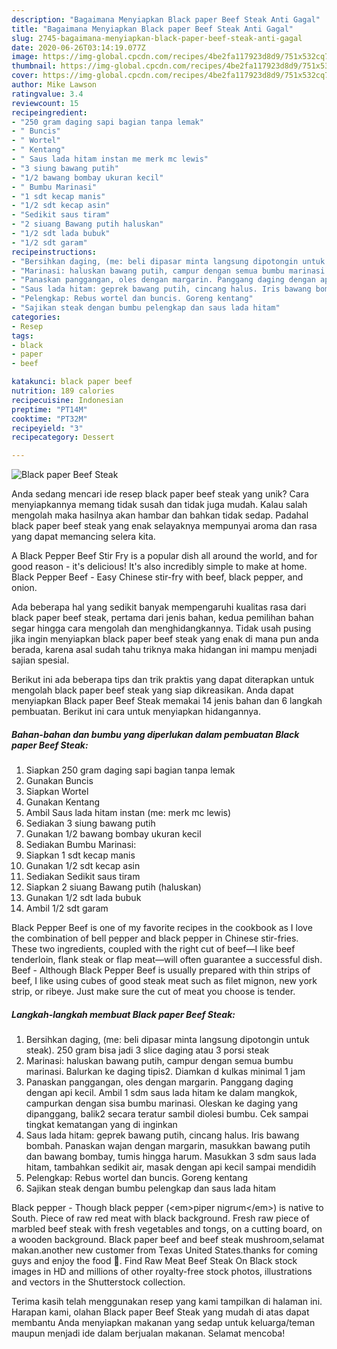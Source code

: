 ```yaml
---
description: "Bagaimana Menyiapkan Black paper Beef Steak Anti Gagal"
title: "Bagaimana Menyiapkan Black paper Beef Steak Anti Gagal"
slug: 2745-bagaimana-menyiapkan-black-paper-beef-steak-anti-gagal
date: 2020-06-26T03:14:19.077Z
image: https://img-global.cpcdn.com/recipes/4be2fa117923d8d9/751x532cq70/black-paper-beef-steak-foto-resep-utama.jpg
thumbnail: https://img-global.cpcdn.com/recipes/4be2fa117923d8d9/751x532cq70/black-paper-beef-steak-foto-resep-utama.jpg
cover: https://img-global.cpcdn.com/recipes/4be2fa117923d8d9/751x532cq70/black-paper-beef-steak-foto-resep-utama.jpg
author: Mike Lawson
ratingvalue: 3.4
reviewcount: 15
recipeingredient:
- "250 gram daging sapi bagian tanpa lemak"
- " Buncis"
- " Wortel"
- " Kentang"
- " Saus lada hitam instan me merk mc lewis"
- "3 siung bawang putih"
- "1/2 bawang bombay ukuran kecil"
- " Bumbu Marinasi"
- "1 sdt kecap manis"
- "1/2 sdt kecap asin"
- "Sedikit saus tiram"
- "2 siuang Bawang putih haluskan"
- "1/2 sdt lada bubuk"
- "1/2 sdt garam"
recipeinstructions:
- "Bersihkan daging, (me: beli dipasar minta langsung dipotongin untuk steak). 250 gram bisa jadi 3 slice daging atau 3 porsi steak"
- "Marinasi: haluskan bawang putih, campur dengan semua bumbu marinasi. Balurkan ke daging tipis2. Diamkan d kulkas minimal 1 jam"
- "Panaskan panggangan, oles dengan margarin. Panggang daging dengan api kecil. Ambil 1 sdm saus lada hitam ke dalam mangkok, campurkan dengan sisa bumbu marinasi. Oleskan ke daging yang dipanggang, balik2 secara teratur sambil diolesi bumbu. Cek sampai tingkat kematangan yang di inginkan"
- "Saus lada hitam: geprek bawang putih, cincang halus. Iris bawang bombah. Panaskan wajan dengan margarin, masukkan bawang putih dan bawang bombay, tumis hingga harum. Masukkan 3 sdm saus lada hitam, tambahkan sedikit air, masak dengan api kecil sampai mendidih"
- "Pelengkap: Rebus wortel dan buncis. Goreng kentang"
- "Sajikan steak dengan bumbu pelengkap dan saus lada hitam"
categories:
- Resep
tags:
- black
- paper
- beef

katakunci: black paper beef 
nutrition: 189 calories
recipecuisine: Indonesian
preptime: "PT14M"
cooktime: "PT32M"
recipeyield: "3"
recipecategory: Dessert

---
```



![Black paper Beef Steak](https://img-global.cpcdn.com/recipes/4be2fa117923d8d9/751x532cq70/black-paper-beef-steak-foto-resep-utama.jpg)

Anda sedang mencari ide resep black paper beef steak yang unik? Cara menyiapkannya memang tidak susah dan tidak juga mudah. Kalau salah mengolah maka hasilnya akan hambar dan bahkan tidak sedap. Padahal black paper beef steak yang enak selayaknya mempunyai aroma dan rasa yang dapat memancing selera kita.

A Black Pepper Beef Stir Fry is a popular dish all around the world, and for good reason - it&#39;s delicious! It&#39;s also incredibly simple to make at home. Black Pepper Beef - Easy Chinese stir-fry with beef, black pepper, and onion.

Ada beberapa hal yang sedikit banyak mempengaruhi kualitas rasa dari black paper beef steak, pertama dari jenis bahan, kedua pemilihan bahan segar hingga cara mengolah dan menghidangkannya. Tidak usah pusing jika ingin menyiapkan black paper beef steak yang enak di mana pun anda berada, karena asal sudah tahu triknya maka hidangan ini mampu menjadi sajian spesial.


Berikut ini ada beberapa tips dan trik praktis yang dapat diterapkan untuk mengolah black paper beef steak yang siap dikreasikan. Anda dapat menyiapkan Black paper Beef Steak memakai 14 jenis bahan dan 6 langkah pembuatan. Berikut ini cara untuk menyiapkan hidangannya.

<!--inarticleads1-->

##### Bahan-bahan dan bumbu yang diperlukan dalam pembuatan Black paper Beef Steak:

1. Siapkan 250 gram daging sapi bagian tanpa lemak
1. Gunakan  Buncis
1. Siapkan  Wortel
1. Gunakan  Kentang
1. Ambil  Saus lada hitam instan (me: merk mc lewis)
1. Sediakan 3 siung bawang putih
1. Gunakan 1/2 bawang bombay ukuran kecil
1. Sediakan  Bumbu Marinasi:
1. Siapkan 1 sdt kecap manis
1. Gunakan 1/2 sdt kecap asin
1. Sediakan Sedikit saus tiram
1. Siapkan 2 siuang Bawang putih (haluskan)
1. Gunakan 1/2 sdt lada bubuk
1. Ambil 1/2 sdt garam


Black Pepper Beef is one of my favorite recipes in the cookbook as I love the combination of bell pepper and black pepper in Chinese stir-fries. These two ingredients, coupled with the right cut of beef—I like beef tenderloin, flank steak or flap meat—will often guarantee a successful dish. Beef - Although Black Pepper Beef is usually prepared with thin strips of beef, I like using cubes of good steak meat such as filet mignon, new york strip, or ribeye. Just make sure the cut of meat you choose is tender. 

<!--inarticleads2-->

##### Langkah-langkah membuat Black paper Beef Steak:

1. Bersihkan daging, (me: beli dipasar minta langsung dipotongin untuk steak). 250 gram bisa jadi 3 slice daging atau 3 porsi steak
1. Marinasi: haluskan bawang putih, campur dengan semua bumbu marinasi. Balurkan ke daging tipis2. Diamkan d kulkas minimal 1 jam
1. Panaskan panggangan, oles dengan margarin. Panggang daging dengan api kecil. Ambil 1 sdm saus lada hitam ke dalam mangkok, campurkan dengan sisa bumbu marinasi. Oleskan ke daging yang dipanggang, balik2 secara teratur sambil diolesi bumbu. Cek sampai tingkat kematangan yang di inginkan
1. Saus lada hitam: geprek bawang putih, cincang halus. Iris bawang bombah. Panaskan wajan dengan margarin, masukkan bawang putih dan bawang bombay, tumis hingga harum. Masukkan 3 sdm saus lada hitam, tambahkan sedikit air, masak dengan api kecil sampai mendidih
1. Pelengkap: Rebus wortel dan buncis. Goreng kentang
1. Sajikan steak dengan bumbu pelengkap dan saus lada hitam


Black pepper - Though black pepper (&lt;em&gt;piper nigrum&lt;/em&gt;) is native to South. Piece of raw red meat with black background. Fresh raw piece of marbled beef steak with fresh vegetables and tongs, on a cutting board, on a wooden background. Black paper beef and beef steak mushroom,selamat makan.another new customer from Texas United States.thanks for coming guys and enjoy the food 🙏. Find Raw Meat Beef Steak On Black stock images in HD and millions of other royalty-free stock photos, illustrations and vectors in the Shutterstock collection. 

Terima kasih telah menggunakan resep yang kami tampilkan di halaman ini. Harapan kami, olahan Black paper Beef Steak yang mudah di atas dapat membantu Anda menyiapkan makanan yang sedap untuk keluarga/teman maupun menjadi ide dalam berjualan makanan. Selamat mencoba!

